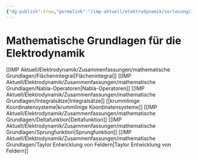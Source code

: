 ```yaml
---
{"dg-publish":true,"permalink":"/imp-aktuell/elektrodynamik/vorlesung/1-mathematische-grundlagen/mathematische-grundlagen-fuer-die-elektrodynamik/","dgHomeLink":true,"dgPassFrontmatter":false}
---
```


# Mathematische Grundlagen für die Elektrodynamik
[[IMP Aktuell/Elektrodynamik/Zusammenfassungen/mathematische Grundlagen/Flächenintegral|Flächenintegral]]
[[IMP Aktuell/Elektrodynamik/Zusammenfassungen/mathematische Grundlagen/Nabla-Operatoren|Nabla-Operatoren]]
[[IMP Aktuell/Elektrodynamik/Zusammenfassungen/mathematische Grundlagen/Integralsätze|Integralsätze]]
[[krummlinige Koordinatensysteme|krummlinige Koordinatensysteme]]
[[IMP Aktuell/Elektrodynamik/Zusammenfassungen/mathematische Grundlagen/Deltafunktion|Deltafunktion]]
[[IMP Aktuell/Elektrodynamik/Zusammenfassungen/mathematische Grundlagen/Sprungfunktion|Sprungfunktion]]
[[IMP Aktuell/Elektrodynamik/Zusammenfassungen/mathematische Grundlagen/Taylor Entwicklung von Feldern|Taylor Entwicklung von Feldern]]